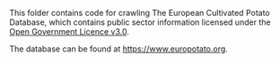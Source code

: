 This folder contains code for crawling The European
Cultivated Potato Database, which contains public
sector information licensed under the [Open Government
Licence v3.0](https://www.nationalarchives.gov.uk/doc/open-government-licence/version/3/).

The database can be found at https://www.europotato.org.
